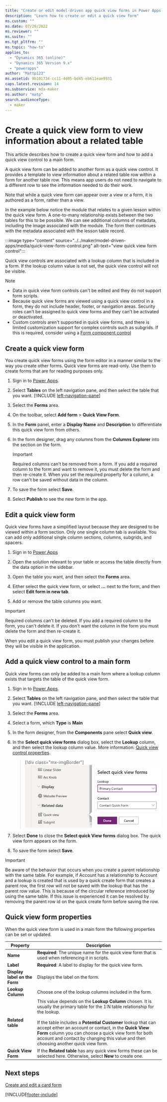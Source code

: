 ```yaml
---
title: "Create or edit model-driven app quick view forms in Power Apps | MicrosoftDocs"
description: "Learn how to create or edit a quick view form"
ms.custom: ""
ms.date: 07/29/2022
ms.reviewer: ""
ms.suite: ""
ms.tgt_pltfrm: ""
ms.topic: "how-to"
applies_to: 
  - "Dynamics 365 (online)"
  - "Dynamics 365 Version 9.x"
  - "powerapps"
author: "Mattp123"
ms.assetid: 9b101734-cc11-4d05-bd45-eb611eae9931
caps.latest.revision: 14
ms.subservice: mda-maker
ms.author: "matp"
search.audienceType: 
  - maker
---
```

# Create a quick view form to view information about a related table

This article describes how to create a quick view form and how to add a quick view control to a main form.

A quick view form can be added to another form as a quick view control. It provides a template to view information about a related table row within a form for another table row. This means app users do not need to navigate to a different row to see the information needed to do their work.

Note that while a quick view form can appear over a view or a form, it is authored as a form, rather than a view.

In the example below notice the module that relates to a given lesson within the quick view form.  A one-to-many relationship exists between the two tables for this to be possible.  We can see additional columns of metadata, including the image associated with the module. The form then continues with the metadata associated with the lesson table record.

:::image type="content" source="../../maker/model-driven-apps/media/quick-view-form-control.png" alt-text="view quick view form control":::
  
 Quick view controls are associated with a lookup column that is included in a form. If the lookup column value is not set, the quick view control will not be visible.  
  
> [!NOTE]
> - Data in quick view form controls can't be edited and they do not support form scripts. 
> - Because quick view forms are viewed using a quick view control in a form, they do not include header, footer, or navigation areas. Security roles can't be assigned to quick view forms and they can't be activated or deactivated.
> - Custom controls aren't supported in quick view forms, and there is limited customization support for complex controls such as subgrids. If this is required, consider using a [Form component control](form-component-control.md)
  
<a name="BKMK_CreateQFV"></a>

## Create a quick view form

 You create quick view forms using the form editor in a manner similar to the way you create other forms. Quick view forms are read-only. Use them to create forms that are for reading purposes only.  
  
1. Sign in to [Power Apps](https://make.powerapps.com/?utm_source=padocs&utm_medium=linkinadoc&utm_campaign=referralsfromdoc).  
1. Select **Tables** on the left navigation pane, and then select the table that you want. [!INCLUDE [left-navigation-pane](../../includes/left-navigation-pane.md)]
1. Select the **Forms** area.
1. On the toolbar, select **Add form** > **Quick View Form**.  
1. In the **Form** panel, enter a **Display Name** and **Description** to differentiate this quick view form from others.  
1. In the form designer, drag any columns from the **Columns Explorer** into the section on the form.

   > [!IMPORTANT]
   > Required columns can't be removed from a form. If you add a required column to the form and want to remove it, you must delete the form and then re-create it. When you set the required property for a column, a row can't be saved without data in the column.

1. To save the form select **Save**.  
1. Select **Publish** to see the new form in the app.
  
<a name="BKMK_EditQVF"></a>   
## Edit a quick view form

Quick view forms have a simplified layout because they are designed to be viewed within a form section. Only one single column tab is available. You can add only additional single column sections, columns, subgrids, and spacers.

1. Sign in to [Power Apps](https://make.powerapps.com/?utm_source=padocs&utm_medium=linkinadoc&utm_campaign=referralsfromdoc)

1. Open the solution relevant to your table or access the table directly from the data option in the sidebar.

1. Open the table you want, and then select the **Forms** area.

1. Either select the quick view form, or select **...** next to the form, and then select **Edit form in new tab**.

1. Add or remove the table columns you want.
  
  > [!IMPORTANT]
  > Required columns can't be deleted. If you add a required column to the form, you can't delete it. If you don't want the column in the form you must delete the form and then re-create it.
  
 When you edit a quick view form, you must publish your changes before they will be visible in the application.  
  
<a name="BKMK_AddQVF"></a>   
## Add a quick view control to a main form

Quick view forms can only be added to a main form where a lookup column exists that targets the table of the quick view form.  
  
1. Sign in to [Power Apps](https://make.powerapps.com/?utm_source=padocs&utm_medium=linkinadoc&utm_campaign=referralsfromdoc).  

1. Select **Tables** on the left navigation pane, and then select the table that you want. [!INCLUDE [left-navigation-pane](../../includes/left-navigation-pane.md)]
1. Select the **Forms** area.  
1. Select a form, which **Type** is **Main**
1. In the form designer, from the **Components** pane select **Quick view**.  
1. In the **Select quick view forms** dialog box, select the **Lookup** column, and then select the lookup column value. More information: [Quick view control properties](quick-view-control-properties-legacy.md).  

   > [!div class="mx-imgBorder"] 
   > ![Add quick view control.](media/add-quick-view-control.png "Add quick view control to main form")

1. Select **Done** to close the **Select quick View forms** dialog box. The quick view form appears on the form.
1. To save the form select **Save**.  

> [!IMPORTANT]
> Be aware of the behavior that occurs when you create a parent relationship with the same table. For example, if Account has a relationship to Account and a lookup is created that is used by a quick create form that creates a parent row, the first row will not be saved with the lookup that has the parent row value. This is because of the circular reference introduced by using the same table. If this issue is experienced it can be resolved by removing the parent row id on the quick create form before saving the row.

## Quick view form properties

When the quick view form is used in a main form the following properties can be set or updated.

|Property|Description|  
|--------------|-----------------|  
|**Name**|**Required**: The unique name for the quick view form that is used when referencing it in scripts.|  
|**Label**|**Required**: A label to display for the quick view form.|  
|**Display label on the Form**|Displays the label on the form.|  
|**Lookup Column**|Choose one of the lookup columns included in the form.|  
|**Related table**|This value depends on the **Lookup Column** chosen. It is usually the primary table for the 1:N table relationship for the lookup.<br /><br /> If the table includes a **Potential Customer** lookup that can accept either an account or contact, in the **Quick View Form** column you can choose a quick view form for both account and contact by changing this value and then choosing another quick view form.|  
|**Quick View Form**|If the **Related table** has any quick view forms these can be selected here. Otherwise, select **New** to create one.<br />  

## Next steps
  
[Create and edit a card form](create-card-forms.md)

[!INCLUDE[footer-include](../../includes/footer-banner.md)]
